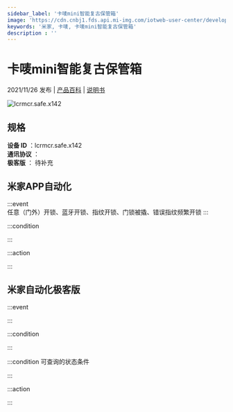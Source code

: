 ```yaml
---
sidebar_label: '卡唛mini智能复古保管箱'
image: 'https://cdn.cnbj1.fds.api.mi-img.com/iotweb-user-center/developer_1679048029593URxZftw6.png?GalaxyAccessKeyId=AKVGLQWBOVIRQ3XLEW&Expires=9223372036854775807&Signature=QiiOOSfKFuob2RlWvvJsBPLiksc='
keywords: '米家, 卡唛, 卡唛mini智能复古保管箱'
description : ''
---
```

# 卡唛mini智能复古保管箱

2021/11/26 发布 | [产品百科](https://home.mi.com/webapp/content/baike/product/index.html?model=lcrmcr.safe.x142/) | [说明书](https://home.mi.com/views/introduction.html?model=lcrmcr.safe.x142&region=cn)

![lcrmcr.safe.x142](https://cdn.cnbj1.fds.api.mi-img.com/iotweb-user-center/developer_1679048029593URxZftw6.png?GalaxyAccessKeyId=AKVGLQWBOVIRQ3XLEW&Expires=9223372036854775807&Signature=QiiOOSfKFuob2RlWvvJsBPLiksc=)

## 规格  
> 
**设备 ID** ：lcrmcr.safe.x142  
**通讯协议** ：  
**极客版**  ： 待补充 


## 米家APP自动化  

:::event  
任意（门外）开锁、蓝牙开锁、指纹开锁、门锁被撬、错误指纹频繁开锁
:::

:::condition  

:::

:::action   

:::

## 米家自动化极客版  

:::event  

:::

:::condition  

:::

:::condition 可查询的状态条件  

:::

:::action  

:::

        
